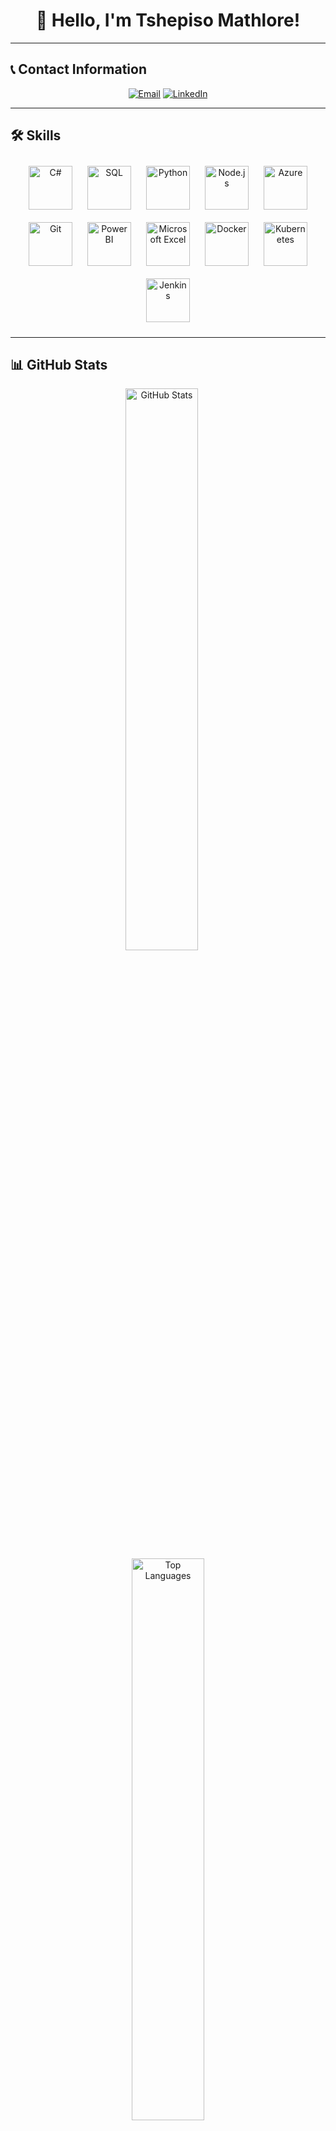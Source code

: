 <h1 align="center">👋 Hello, I'm Tshepiso Mathlore!</h1>

---

## 📞 Contact Information
<p align="center">
  <a href="mailto:tmathlore@gmail.com"><img src="https://img.shields.io/badge/-Email-D14836?logo=gmail&logoColor=white&style=for-the-badge&labelColor=222222" alt="Email"></a>
  <a href="https://linkedin.com/in/tshepiso-mathlore"><img src="https://img.shields.io/badge/-LinkedIn-0077B5?logo=linkedin&logoColor=white&style=for-the-badge&labelColor=222222" alt="LinkedIn"></a>
</p>

---

## 🛠️ Skills

<p align="center">
  <img src="https://img.icons8.com/color/96/000000/c-sharp-logo-2.png" alt="C#" width="70" style="margin: 10px">
  <img src="https://img.icons8.com/color/96/000000/sql.png" alt="SQL" width="70" style="margin: 10px">
  <img src="https://img.icons8.com/color/96/000000/python.png" alt="Python" width="70" style="margin: 10px">
  <img src="https://img.icons8.com/color/96/000000/nodejs.png" alt="Node.js" width="70" style="margin: 10px">
  <img src="https://img.icons8.com/color/96/000000/azure-1.png" alt="Azure" width="70" style="margin: 10px">
  <img src="https://img.icons8.com/color/96/000000/git.png" alt="Git" width="70" style="margin: 10px">
  <img src="https://img.icons8.com/color/96/000000/power-bi.png" alt="Power BI" width="70" style="margin: 10px">
  <img src="https://img.icons8.com/color/96/000000/microsoft-excel-2019.png" alt="Microsoft Excel" width="70" style="margin: 10px">
  <img src="https://img.icons8.com/color/96/000000/docker.png" alt="Docker" width="70" style="margin: 10px">
  <img src="https://img.icons8.com/color/96/000000/kubernetes.png" alt="Kubernetes" width="70" style="margin: 10px">
  <img src="https://img.icons8.com/color/96/000000/jenkins.png" alt="Jenkins" width="70" style="margin: 10px">
</p>

---

## 📊 GitHub Stats

<p align="center">
  <img src="https://github-readme-stats.vercel.app/api?username=Tshepiso730&show_icons=true&theme=light" alt="GitHub Stats" width="48%" style="margin-right: 4%">
  <img src="https://github-readme-stats.vercel.app/api/top-langs/?username=Tshepiso730&layout=compact&theme=light" alt="Top Languages" width="48%">
</p>


---

## 🔗 Let's Connect!

<p align="center">
  <a href="https://linkedin.com/in/tshepiso-mathlore"><img src="https://img.shields.io/badge/-LinkedIn-0077B5?logo=linkedin&logoColor=white&style=for-the-badge&labelColor=222222" alt="LinkedIn"></a>
  <a href="https://github.com/Tshepiso730"><img src="https://img.shields.io/badge/-GitHub-181717?logo=github&logoColor=white&style=for-the-badge&labelColor=222222" alt="GitHub"></a>
</p>

---

<p align="center">
  <img src="https://media.giphy.com/media/13HgwGsXF0aiGY/giphy.gif" alt="Cool GIF" width="100%">
</p>

